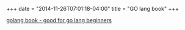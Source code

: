 +++
date = "2014-11-26T07:01:18-04:00"
title = "GO lang book"
+++

[golang book - good for go lang beginners](http://www.golang-book.com/)
